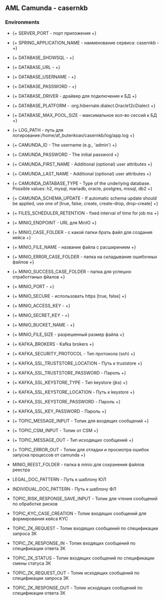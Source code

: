 ## AML Camunda - casernkb

### Environments
- {+ SERVER_PORT - порт приложения +}
- {+ SPRING_APPLICATION_NAME - наименование сервиса: casernkb - +}

- {+ DATABASE_SHOWSQL - +}
- {+ DATABASE_URL - +}
- {+ DATABASE_USERNAME - +} 
- {+ DATABASE_PASSWORD - +}
- {+ DATABASE_DRIVER - драйвер для подключения к БД +}
- {+ DATABASE_PLATFORM - :org.hibernate.dialect.Oracle12cDialect +}
- {+ DATABASE_MAX_POOL_SIZE - максимальное кол-во сессий к БД +}

- {+ LOG_PATH - путь для логирование:/home/af_butenkoav/casernkb/log/app.log +}

- {+ CAMUNDA_ID - The username (e.g., 'admin') +}
- {+ CAMUNDA_PASSWORD - The initial password +}
- {+ CAMUNDA_FIRST_NAME - Additional (optional) user attributes +} 
- {+ CAMUNDA_LAST_NAME - Additional (optional) user attributes +}
- {+ CAMUNDA_DATABASE_TYPE - Type of the underlying database. Possible values: h2, mysql, mariadb, oracle, postgres, mssql, db2 +}
- {+ CAMUNDA_SCHEMA_UPDATE - If automatic schema update should be applied, use one of [true, false, create, create-drop, drop-create] +}
- {+ FILES_SCHEDULER_RETENTION - fixed interval of time for job ms +}

- {+ MINIO_ENDPOINT - URL для MinIO +}
- {+ MINIO_CASE_FOLDER - с какой папки брать файл для создания кейса +}
- {+ MINIO_FILE_NAME - название файла с расширением +}
- {+ MINIO_ERR0R_CASE_FOLDER - папка на складывание ошибочных файлов +}
- {+ MINIO_SUCCESS_CASE_FOLDER - папка для успешно отработтаных фйалов +}
- {+ MINIO_PORT - +}
- {+ MINIO_SECURE - использовать https [true, false] +}
- {+ MINIO_ACCESS_KEY - +}
- {+ MINIO_SECRET_KEY - +}
- {+ MINIO_BUCKET_NAME - +}
- {+ MINIO_FILE_SIZE - разрешенный размер файла +}

- {+ KAFKA_BROKERS - Kafka brokers +}
- {+ KAFKA_SECURITY_PROTOCOL - Тип протокола (ssh) +}
- {+ KAFKA_SSL_TRUSTSTORE_LOCATION - Путь к truststore +}
- {+ KAFKA_SSL_TRUSTSTORE_PASSWORD - Пароль +}
- {+ KAFKA_SSL_KEYSTORE_TYPE - Тип keystore (jks) +}
- {+ KAFKA_SSL_KEYSTORE_LOCATION - Путь к keystore +}
- {+ KAFKA_SSL_KEYSTORE_PASSWORD - Пароль +}
- {+ KAFKA_SSL_KEY_PASSWORD - Пароль +}

- {+ TOPIC_MESSAGE_INPUT - Топик для входящих сообщений +}
- {+ TOPIC_CSM_INPUT - Топик от CSM +}
- {+ TOPIC_MESSAGE_OUT - Тип исходящих сообщений +}
- {+ TOPIC_ERROR_OUT - Топик для отладки и просмотра ошибок запуска процессов от camunda +}
- MINIO_REEST_FOLDER - папка в minio для сохранения файлов реестра
- LEGAL_DOC_PATTERN - Путь к шаблону ЮЛ
- INDIVIDUAL_DOC_PATTERN - Путь к шаблону ФЛ
- TOPIC_RISK_RESPONSE_SAVE_INPUT - Топик для чтения сообщений по обработке рисков
- TOPIC_KYC_CASE_CREATION - Топик входящих сообщений для формирования кейса KYC
- TOPIC_ZK_REQUEST - Топик входящих сообщений по спецификации запроса ЗК
- TOPIC_ZK_RESPONSE_IN - Топик входящих сообщений по спецификации ответа ЗК
- TOPIC_ZK_STATUS - Топик входящих сообщений по спецификации смены статуса ЗК
- TOPIC_ZK_REQUEST_OUT - Топик исходящих сообщений по спецификации запроса ЗК
- TOPIC_ZK_RESPONSE_OUT - Топик исходящих сообщений по спецификации ответа ЗК